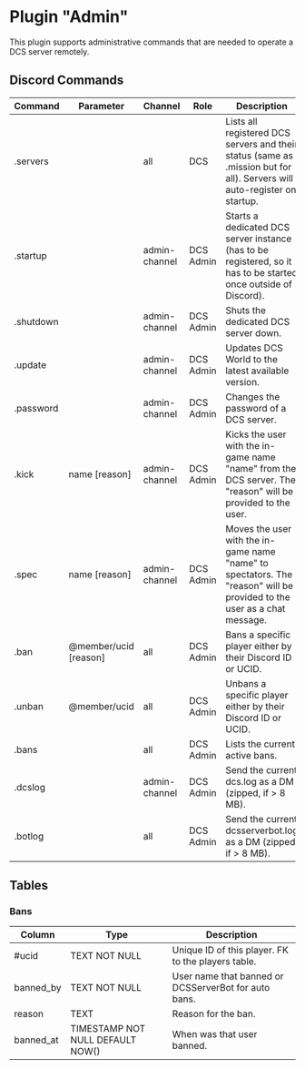 # Plugin "Admin"
This plugin supports administrative commands that are needed to operate a DCS server remotely.

## Discord Commands

| Command   | Parameter                | Channel       | Role      | Description                                                                                                              |
|-----------|--------------------------|---------------|-----------|--------------------------------------------------------------------------------------------------------------------------|
| .servers  |                          | all           | DCS       | Lists all registered DCS servers and their status (same as .mission but for all). Servers will auto-register on startup. |
| .startup  |                          | admin-channel | DCS Admin | Starts a dedicated DCS server instance (has to be registered, so it has to be started once outside of Discord).          |
| .shutdown |                          | admin-channel | DCS Admin | Shuts the dedicated DCS server down.                                                                                     |
| .update   |                          | admin-channel | DCS Admin | Updates DCS World to the latest available version.                                                                       |
| .password |                          | admin-channel | DCS Admin | Changes the password of a DCS server.                                                                                    |
| .kick     | name [reason]            | admin-channel | DCS Admin | Kicks the user with the in-game name "name" from the DCS server. The "reason" will be provided to the user.              |
| .spec     | name [reason]            | admin-channel | DCS Admin | Moves the user with the in-game name "name" to spectators. The "reason" will be provided to the user as a chat message.  |
| .ban      | @member/ucid [reason]    | all           | DCS Admin | Bans a specific player either by their Discord ID or UCID.                                                               |
| .unban    | @member/ucid             | all           | DCS Admin | Unbans a specific player either by their Discord ID or UCID.                                                             |
| .bans     |                          | all           | DCS Admin | Lists the current active bans.                                                                                           |
| .dcslog   |                          | admin-channel | DCS Admin | Send the current dcs.log as a DM (zipped, if > 8 MB).                                                                    |
| .botlog   |                          | all           | DCS Admin | Send the current dcsserverbot.log as a DM (zipped, if > 8 MB).                                                           |

## Tables
### Bans
| Column    | Type                             | Description                                          |
|-----------|----------------------------------|------------------------------------------------------|
| #ucid     | TEXT NOT NULL                    | Unique ID of this player. FK to the players table.   |
| banned_by | TEXT NOT NULL                    | User name that banned or DCSServerBot for auto bans. |
| reason    | TEXT                             | Reason for the ban.                                  |
| banned_at | TIMESTAMP NOT NULL DEFAULT NOW() | When was that user banned.                           |

